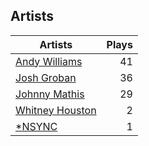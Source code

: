 ## Artists
Artists | Plays 
----- | -----: 
[Andy Williams](/artists/andy-williams-16425) | 41
[Josh Groban](/artists/josh-groban-58260) | 36
[Johnny Mathis](/artists/johnny-mathis-14581) | 29
[Whitney Houston](/artists/whitney-houston-87166) | 2
[*NSYNC](/artists/nsync-31882) | 1

